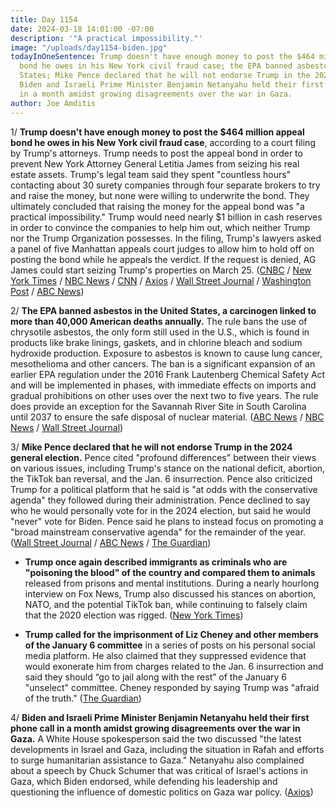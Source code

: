 ```yaml
---
title: Day 1154
date: 2024-03-18 14:01:00 -07:00
description: '"A practical impossibility."'
image: "/uploads/day1154-biden.jpg"
todayInOneSentence: Trump doesn't have enough money to post the $464 million appeal
  bond he owes in his New York civil fraud case; the EPA banned asbestos in the United
  States; Mike Pence declared that he will not endorse Trump in the 2024 general election;
  Biden and Israeli Prime Minister Benjamin Netanyahu held their first phone call
  in a month amidst growing disagreements over the war in Gaza.
author: Joe Amditis
---
```


1/ **Trump doesn't have enough money to post the $464 million appeal bond he owes in his New York civil fraud case**, according to a court filing by Trump's attorneys. Trump needs to post the appeal bond in order to prevent New York Attorney General Letitia James from seizing his real estate assets. Trump's legal team said they spent "countless hours" contacting about 30 surety companies through four separate brokers to try and raise the money, but none were willing to underwrite the bond. They ultimately concluded that raising the money for the appeal bond was "a practical impossibility." Trump would need nearly $1 billion in cash reserves in order to convince the companies to help him out, which neither Trump nor the Trump Organization possesses. In the filing, Trump's lawyers asked a panel of five Manhattan appeals court judges to allow him to hold off on posting the bond while he appeals the verdict. If the request is denied, AG James could start seizing Trump's properties on March 25. ([CNBC](https://www.cnbc.com/2024/03/18/trump-cant-secure-454-million-appeal-bond-in-new-york-fraud-case-his-lawyers-say.html) / [New York Times](https://www.nytimes.com/2024/03/18/nyregion/trump-bond-civil-fraud-case.html) / [NBC News](https://www.nbcnews.com/politics/donald-trump/trump-unable-get-bond-464-million-judgment-lawyers-say-rcna143860) / [CNN](https://www.cnn.com/2024/03/18/politics/trump-464-million-dollar-bond/index.html) / [Axios](https://www.axios.com/2024/03/18/trump-new-york-fraud-case-appeal-bond) / [Wall Street Journal](https://www.wsj.com/us-news/law/trump-cant-secure-bond-for-454-million-civil-fraud-judgment-6c6fb7f1) / [Washington Post](https://www.washingtonpost.com/politics/2024/03/18/trump-civil-fraud-judgment-bond-450-million/) / [ABC News](https://abcnews.go.com/US/donald-trump-insurmountable-difficulties-securing-464m-bond-civil-fraud-case/story?id=108243028))

2/ **The EPA banned asbestos in the United States, a carcinogen linked to more than 40,000 American deaths annually.** The rule bans the use of chrysotile asbestos, the only form still used in the U.S., which is found in products like brake linings, gaskets, and in chlorine bleach and sodium hydroxide production. Exposure to asbestos is known to cause lung cancer, mesothelioma and other cancers. The ban is a significant expansion of an earlier EPA regulation under the 2016 Frank Lautenberg Chemical Safety Act and will be implemented in phases, with immediate effects on imports and gradual prohibitions on other uses over the next two to five years. The rule does provide an exception for the Savannah River Site in South Carolina until 2037 to ensure the safe disposal of nuclear material. ([ABC News](https://abcnews.go.com/Health/wireStory/epa-bans-asbestos-deadly-carcinogen-decades-after-partial-108245355) / [NBC News](https://www.nbcnews.com/business/business-news/epa-bans-asbestos-where-is-it-used-rcna143910) / [Wall Street Journal](https://www.wsj.com/politics/epa-issues-rule-prohibiting-use-of-chrysotile-asbestos-7ac8800e))

3/ **Mike Pence declared that he will not endorse Trump in the 2024 general election.** Pence cited "profound differences" between their views on various issues, including Trump's stance on the national deficit, abortion, the TikTok ban reversal, and the Jan. 6 insurrection. Pence also criticized Trump for a political platform that he said is "at odds with the conservative agenda" they followed during their administration. Pence declined to say who he would personally vote for in the 2024 election, but said he would "never" vote for Biden. Pence said he plans to instead focus on promoting a "broad mainstream conservative agenda" for the remainder of the year. ([Wall Street Journal](https://www.wsj.com/politics/elections/pence-wont-endorse-trump-deepening-split-between-former-running-mates-87a77c6c?mod=politics_feat1_elections_pos1) / [ABC News](https://abcnews.go.com/Politics/mike-pence-endorse-donald-trump-2024-surprise/story?id=108167592) / [The Guardian](https://www.theguardian.com/us-news/2024/mar/17/mike-pence-republicans-trump))

* **Trump once again described immigrants as criminals who are "poisoning the blood" of the country and compared them to animals** released from prisons and mental institutions. During a nearly hourlong interview on Fox News, Trump also discussed his stances on abortion, NATO, and the potential TikTok ban, while continuing to falsely claim that the 2020 election was rigged. ([New York Times](https://www.nytimes.com/2024/03/17/us/politics/trump-fox-interview-migrants.html))

* **Trump called for the imprisonment of Liz Cheney and other members of the January 6 committee** in a series of posts on his personal social media platform. He also claimed that they suppressed evidence that would exonerate him from charges related to the Jan. 6 insurrection and said they should “go to jail along with the rest” of the January 6 "unselect" committee. Cheney responded by saying Trump was "afraid of the truth." ([The Guardian](https://www.theguardian.com/us-news/2024/mar/18/trump-liz-cheney-prison-jan-6-investigation))

4/ **Biden and Israeli Prime Minister Benjamin Netanyahu held their first phone call in a month amidst growing disagreements over the war in Gaza.** A White House spokesperson said the two discussed "the latest developments in Israel and Gaza, including the situation in Rafah and efforts to surge humanitarian assistance to Gaza." Netanyahu also complained about a speech by Chuck Schumer that was critical of Israel's actions in Gaza, which Biden endorsed, while defending his leadership and questioning the influence of domestic politics on Gaza war policy. ([Axios](https://www.axios.com/2024/03/18/biden-netanyahu-first-call-tensions))